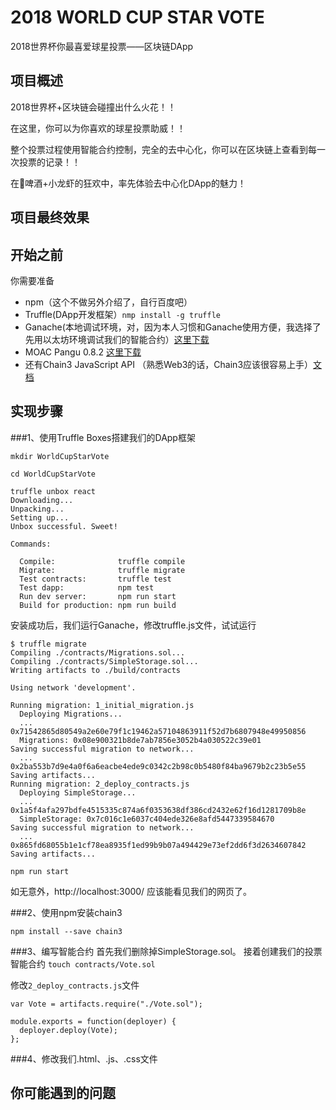 # 2018 WORLD CUP STAR VOTE
2018世界杯你最喜爱球星投票——区块链DApp

## 项目概述
2018世界杯+区块链会碰撞出什么火花！！

在这里，你可以为你喜欢的球星投票助威！！

整个投票过程使用智能合约控制，完全的去中心化，你可以在区块链上查看到每一次投票的记录！！

在🍺啤酒+小龙虾的狂欢中，率先体验去中心化DApp的魅力！

## 项目最终效果

## 开始之前

你需要准备

* npm（这个不做另外介绍了，自行百度吧）
* Truffle(DApp开发框架）`nmp install -g truffle`
* Ganache(本地调试环境，对，因为本人习惯和Ganache使用方便，我选择了先用以太坊环境调试我们的智能合约）[这里下载](https://truffleframework.com/ganache)
* MOAC Pangu 0.8.2 [这里下载](https://github.com/MOACChain/moac-core/releases)
* 还有Chain3 JavaScript API （熟悉Web3的话，Chain3应该很容易上手）[文档](https://github.com/MOACChain/chain3/blob/master/Chain3.md)

## 实现步骤

###1、使用Truffle Boxes搭建我们的DApp框架

```
mkdir WorldCupStarVote

cd WorldCupStarVote

truffle unbox react
Downloading...
Unpacking...
Setting up...
Unbox successful. Sweet!

Commands:

  Compile:              truffle compile
  Migrate:              truffle migrate
  Test contracts:       truffle test
  Test dapp:            npm test
  Run dev server:       npm run start
  Build for production: npm run build

```

安装成功后，我们运行Ganache，修改truffle.js文件，试试运行

```
$ truffle migrate
Compiling ./contracts/Migrations.sol...
Compiling ./contracts/SimpleStorage.sol...
Writing artifacts to ./build/contracts

Using network 'development'.

Running migration: 1_initial_migration.js
  Deploying Migrations...
  ... 0x71542865d80549a2e60e79f1c19462a57104863911f52d7b6807948e49950856
  Migrations: 0x08e900321b8de7ab7856e3052b4a030522c39e01
Saving successful migration to network...
  ... 0x2ba553b7d9e4a0f6a6eacbe4ede9c0342c2b98c0b5480f84ba9679b2c23b5e55
Saving artifacts...
Running migration: 2_deploy_contracts.js
  Deploying SimpleStorage...
  ... 0x1a5f4afa297bdfe4515335c874a6f0353638df386cd2432e62f16d1281709b8e
  SimpleStorage: 0x7c016c1e6037c404ede326e8afd5447339584670
Saving successful migration to network...
  ... 0x865fd68055b1e1cf78ea8935f1ed99b9b07a494429e73ef2dd6f3d2634607842
Saving artifacts...

npm run start
```

如无意外，http://localhost:3000/ 应该能看见我们的网页了。

###2、使用npm安装chain3

```
npm install --save chain3
```

###3、编写智能合约
首先我们删除掉SimpleStorage.sol。
接着创建我们的投票智能合约
`touch contracts/Vote.sol`

修改`2_deploy_contracts.js`文件

```
var Vote = artifacts.require("./Vote.sol");

module.exports = function(deployer) {
  deployer.deploy(Vote);
};

```

###4、修改我们.html、.js、.css文件


## 你可能遇到的问题




